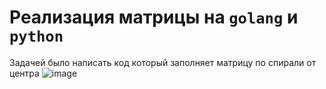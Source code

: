 # Реализация матрицы на `golang` и `python`

Задачей было написать код который заполняет матрицу по спирали от центра
![image](https://github.com/root9464/matrix-go-and-py/assets/104570588/76712cd4-cfac-4682-9adf-c1b923acdbd3)
